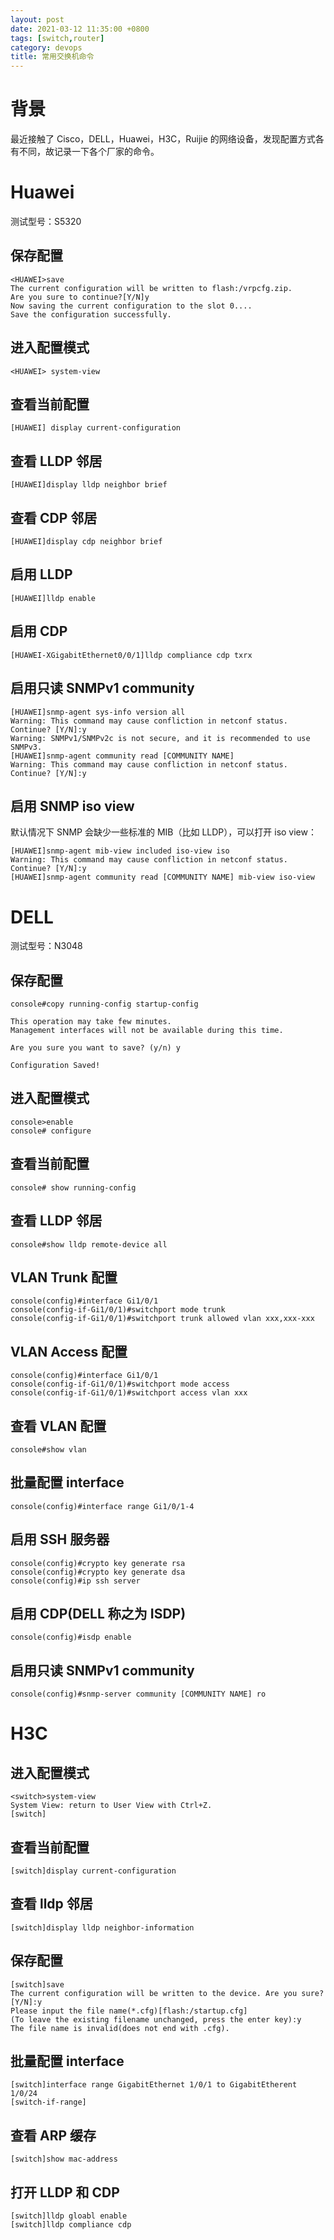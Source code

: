 ```yaml
---
layout: post
date: 2021-03-12 11:35:00 +0800
tags: [switch,router]
category: devops
title: 常用交换机命令
---
```


# 背景

最近接触了 Cisco，DELL，Huawei，H3C，Ruijie 的网络设备，发现配置方式各有不同，故记录一下各个厂家的命令。

# Huawei

测试型号：S5320

## 保存配置

```
<HUAWEI>save
The current configuration will be written to flash:/vrpcfg.zip.
Are you sure to continue?[Y/N]y
Now saving the current configuration to the slot 0....
Save the configuration successfully.
```

## 进入配置模式

```
<HUAWEI> system-view
```

## 查看当前配置

```
[HUAWEI] display current-configuration
```

## 查看 LLDP 邻居

```
[HUAWEI]display lldp neighbor brief
```

## 查看 CDP 邻居

```
[HUAWEI]display cdp neighbor brief
```

## 启用 LLDP

```
[HUAWEI]lldp enable
```

## 启用 CDP

```
[HUAWEI-XGigabitEthernet0/0/1]lldp compliance cdp txrx
```

## 启用只读 SNMPv1 community

```
[HUAWEI]snmp-agent sys-info version all
Warning: This command may cause confliction in netconf status. Continue? [Y/N]:y
Warning: SNMPv1/SNMPv2c is not secure, and it is recommended to use SNMPv3.
[HUAWEI]snmp-agent community read [COMMUNITY NAME]
Warning: This command may cause confliction in netconf status. Continue? [Y/N]:y
```

## 启用 SNMP iso view

默认情况下 SNMP 会缺少一些标准的 MIB（比如 LLDP），可以打开 iso view：

```
[HUAWEI]snmp-agent mib-view included iso-view iso
Warning: This command may cause confliction in netconf status. Continue? [Y/N]:y
[HUAWEI]snmp-agent community read [COMMUNITY NAME] mib-view iso-view
```

# DELL

测试型号：N3048

## 保存配置

```
console#copy running-config startup-config

This operation may take few minutes.
Management interfaces will not be available during this time.

Are you sure you want to save? (y/n) y

Configuration Saved!
```

## 进入配置模式

```
console>enable
console# configure
```

## 查看当前配置

```
console# show running-config
```

## 查看 LLDP 邻居

```
console#show lldp remote-device all
```

## VLAN Trunk 配置

```
console(config)#interface Gi1/0/1
console(config-if-Gi1/0/1)#switchport mode trunk
console(config-if-Gi1/0/1)#switchport trunk allowed vlan xxx,xxx-xxx
```

## VLAN Access 配置

```
console(config)#interface Gi1/0/1
console(config-if-Gi1/0/1)#switchport mode access
console(config-if-Gi1/0/1)#switchport access vlan xxx
```

## 查看 VLAN 配置

```
console#show vlan
```

## 批量配置 interface

```
console(config)#interface range Gi1/0/1-4
```

## 启用 SSH 服务器

```
console(config)#crypto key generate rsa
console(config)#crypto key generate dsa
console(config)#ip ssh server
```

## 启用 CDP(DELL 称之为 ISDP)

```
console(config)#isdp enable
```

## 启用只读 SNMPv1 community

```
console(config)#snmp-server community [COMMUNITY NAME] ro
```

# H3C

## 进入配置模式

```
<switch>system-view
System View: return to User View with Ctrl+Z.
[switch]
```

## 查看当前配置

```
[switch]display current-configuration
```

## 查看 lldp 邻居

```
[switch]display lldp neighbor-information
```

## 保存配置

```
[switch]save
The current configuration will be written to the device. Are you sure? [Y/N]:y
Please input the file name(*.cfg)[flash:/startup.cfg]
(To leave the existing filename unchanged, press the enter key):y
The file name is invalid(does not end with .cfg).
```

## 批量配置 interface

```
[switch]interface range GigabitEthernet 1/0/1 to GigabitEtherent 1/0/24
[switch-if-range]
```

## 查看 ARP 缓存

```
[switch]show mac-address
```

## 打开 LLDP 和 CDP

```
[switch]lldp gloabl enable
[switch]lldp compliance cdp
```
